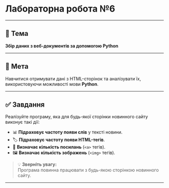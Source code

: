 # Лабораторна робота №6

---

## 📝 Тема

**Збір даних з веб-документів за допомогою Python**

---

## 🎯 Мета

Навчитися отримувати дані з HTML-сторінок та аналізувати їх, використовуючи можливості мови **Python**.

---

## ✅ Завдання

Реалізуйте програму, яка для будь-якої сторінки новинного сайту виконує такі дії:

- 📊 **Підраховує частоту появи слів** у тексті новини.
- 🏷️ **Підраховує частоту появи HTML-тегів**.
- 🔗 **Визначає кількість посилань** (`<a>` тегів).
- 🖼️ **Визначає кількість зображень** (`<img>` тегів).

> 💡 **Зверніть увагу:**  
> Програма повинна працювати з будь-якою сторінкою новинного сайту.

---
